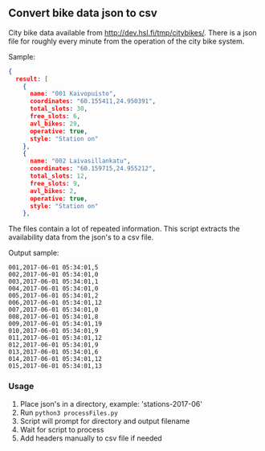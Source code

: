 ## Convert bike data json to csv

City bike data available from http://dev.hsl.fi/tmp/citybikes/. There is a json file for roughly every minute from the operation of the city bike system.

Sample:

```json
{
  result: [
    {
      name: "001 Kaivopuisto",
      coordinates: "60.155411,24.950391",
      total_slots: 30,
      free_slots: 6,
      avl_bikes: 29,
      operative: true,
      style: "Station on"
    },
    {
      name: "002 Laivasillankatu",
      coordinates: "60.159715,24.955212",
      total_slots: 12,
      free_slots: 9,
      avl_bikes: 2,
      operative: true,
      style: "Station on"
    },
```

The files contain a lot of repeated information. This script extracts the availability data from the json's to a csv file.

Output sample:

```
001,2017-06-01 05:34:01,5
002,2017-06-01 05:34:01,0
003,2017-06-01 05:34:01,1
004,2017-06-01 05:34:01,0
005,2017-06-01 05:34:01,2
006,2017-06-01 05:34:01,12
007,2017-06-01 05:34:01,0
008,2017-06-01 05:34:01,8
009,2017-06-01 05:34:01,19
010,2017-06-01 05:34:01,9
011,2017-06-01 05:34:01,12
012,2017-06-01 05:34:01,9
013,2017-06-01 05:34:01,6
014,2017-06-01 05:34:01,12
015,2017-06-01 05:34:01,13
```

### Usage

1. Place json's in a directory, example: 'stations-2017-06'
2. Run `python3 processFiles.py`
3. Script will prompt for directory and output filename
4. Wait for script to process
5. Add headers manually to csv file if needed